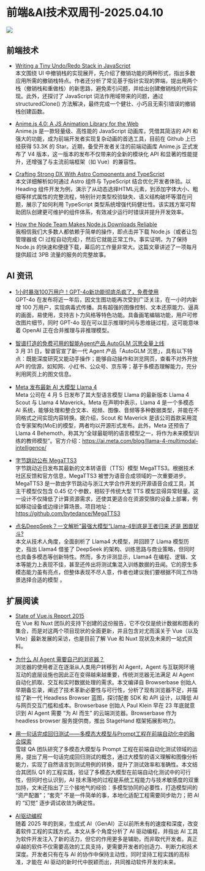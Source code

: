 # 前端&AI技术双周刊-2025.04.10

![](https://gips1.baidu.com/it/u=1313554009,1261895466&fm=3028&app=3028&f=JPEG&fmt=auto&q=85&size=f2090_896)

## 前端技术
- [Writing a Tiny Undo/Redo Stack in JavaScript](https://blog.julik.nl/2025/03/a-tiny-undo-stack)
<br>本文围绕 UI 中撤销栈的实现展开，先介绍了撤销功能的两种形式，指出多数应用所需的撤销栈特点。作者还分析了常见基于指针实现的弊端，提出用两个栈（撤销栈和重做栈）的新思路，避免索引问题，并给出创建撤销栈的代码实现。此外，还探讨了 JavaScript 词法作用域带来的问题，通过 structuredClone() 方法解决，最终完成一个健壮、小巧且无索引错误的撤销栈创建函数。

- [Anime.js 4.0: A JS Animation Library for the Web](https://ku.baidu-int.com/knowledge/HFVrC7hq1Q/76YVMWYfJM/YTLhlw6TTE/pvIwChd8W2ts_R)
<br>Anime.js 是一款轻量级、高性能的 JavaScript 动画库，凭借其简洁的 API 和强大的功能，成为前端开发者实现复杂动画的首选工具，目前在 Github 上已经获得 53.3K 的 Star。近期，备受开发者关注的前端动画库 Anime.js 正式发布了 V4 版本，这一版本的发布不仅带来的全新的模块化 API 和显著的性能提升，还增强了与主流前端框架（如 Vue）的兼容性。

- [Crafting Strong DX With Astro Components and TypeScript](https://css-tricks.com/crafting-strong-dx-with-astro-components-and-typescript/)
<br>本文详细解析如何通过 Astro 组件与 TypeScript 结合优化开发者体验。以 Heading 组件开发为例，演示了从动态选择HTML元素，到添加字体大小、粗细等样式属性的完整流程，特别针对类型校验缺失、语义结构破坏等潜在问题，展示了如何利用 TypeScript 类型系统增强代码健壮性。该实践方案可帮助团队创建更可维护的组件体系，有效减少运行时错误并提升开发效率。

- [How the Node Team Makes Node.js Downloads Reliable](https://nodejs.org/en/blog/announcements/making-nodejs-downloads-reliable)
<br>我相信我们大多数人都依赖于简单的操作，即点击并下载 Node.js（或者让包管理器或 CI 过程自动完成），然后它就能正常工作。事实证明，为了保持 Node.js 的快速和便捷下载，幕后的工作量非常大。这篇文章讲述了一项每月提供超过 3PB 流量的服务的完整故事。

## AI 资讯
- [1小时暴涨100万用户！GPT-4o新功能彻底杀疯了，免费使用](https://mp.weixin.qq.com/s/yOoEjgm7cOPKdIXlaTa0zw)
<br>GPT-4o 在发布将近一年后，因文生图功能再次受到广泛关注，在一小时内新增 100 万用户，实现病毒式传播。具有超强的图像控制、文本还原能力、逼真的画面，易使用，支持吉卜力风格等特色功能。具备画笔编辑功能，用户可修改图片细节，同时 GPT-4o 现在可以显示推理时间与思维链过程，这可能意味着 OpenAI 正在合并推理与非推理模型。

- [智谱打造的免费可用的智能Agent产品 AutoGLM 沉思全量上线](https://autoglm-research.zhipuai.cn/)
<br>3 月 31 日，智谱官宣了新一代 Agent 产品「AutoGLM 沉思」，具有以下特点：既能深度研究又能动手操作；能够自动操作和浏览网页，查看不对外开放 API 的信源，如知网、小红书、公众号、京东等；基于多模态理解能力，充分利用网页上的图文信息。

- [Meta 发布最新 AI 大模型 Llama 4](https://baijiahao.baidu.com/s?id=1828612614870809121&wfr=spider&for=pc)
<br>Meta 公司在 4 月 5 日发布了其大型语言模型 Llama 的最新版本 Llama 4 Scout 与 Llama 4 Maverick。Meta 在声明中表示，Llama 4 是一个多模态 AI 系统，能够处理和整合文本、视频、图像、音频等多种数据类型，并能在不同格式之间实现内容转换。据介绍，Scout 和 Maverick 是该公司首款采用混合专家架构(MoE)的模型，两者均以开源形式发布。此外，Meta 还预告了 Llama 4 Behemoth，称其为“全球最聪明的语言模型之一，将作为未来模型训练的教师模型”。官方介绍：https://ai.meta.com/blog/llama-4-multimodal-intelligence/

- [字节跳动公布 MegaTTS3](https://www.163.com/dy/article/JS7T7S6905566WT8.html)
<br>字节跳动近日发布其最新的文本转语音（TTS）模型 MegaTTS3。根据技术社区反馈和官方信息，MegaTTS3 被誉为语音合成领域的一次重要进步。MegaTTS3 是一款由字节跳动与浙江大学合作开发的开源语音合成工具，其主干模型仅包含 0.45 亿个参数，相较于传统大型 TTS 模型显得异常轻量。这一设计不仅降低了计算资源需求，还使其更适合在资源受限的设备上部署，例如移动设备或边缘计算场景。项目地址：https://github.com/bytedance/MegaTTS3

- [点名DeepSeek？一文解析”最强大模型“Llama-4到底是王者归来 还是 困兽犹斗?](https://juejin.cn/post/7490686860089917476)
<br>本文从技术人角度，全面剖析了 Llama4 大模型，并回顾了 Llama 模型历史，指出 Llama4 借鉴了 DeepSeek 的架构、训练思路与商业策略，但同时也具备多模态等创新特性。然而，多方评测显示，Llama4 在编程、逻辑、文本等能力上表现不佳，甚至还传出将测试集混入训练数据的丑闻。它的原生多模态能力虽有亮点，但整体表现不尽人意，作者也建议我们要根据不同工作场景选择合适的模型 。

## 扩展阅读
- [State of Vue.js Report 2015](https://www.monterail.com/stateofvue)
<br>在 Vue 和 Nuxt 团队的支持下创建的这份报告，它不仅仅是统计数据和图表的集合，而是对这两个项目现状的全面更新，并且包含对尤雨溪关于 Vue（以及 Vite）最新发展的采访，也是目前了解 Vue 和 Nuxt 现状及未来的一站式资料。

- [为什么 AI Agent 需要自己的浏览器？](https://mp.weixin.qq.com/s/n0XrUIefTRSZpndtvuSdXA)
<br>浏览器的使用者正在逐渐从人类用户转移到 AI Agent，Agent 与互联网环境互动的底层设施也因此正在变得越来越重要，传统浏览器无法满足 AI Agent 自动化抓取、交互和实时数据处理的需求。本文编译自 Browserbase 创始人早期备忘录，阐述了技术革新必要性与可行性，分析了现有浏览器不足，并描绘了新一代 Headless Browser 蓝图，探讨配套 SDK 和 API 设计，以降低 AI 与网页交互门槛和成本。Browserbase 创始人 Paul Klein 早在 23 年底就意识到 AI Agent 需要 “为 AI 而生” 的云端浏览器。Browserbase 作为 headless browser 服务提供商，推出 StageHand 框架拓展影响力。

- [用一句话完成回归测试——多模态大模型与Prompt工程在前端自动化中的融合探索](https://mp.weixin.qq.com/s/Pmwq4mtD42II9dGlHfMhmw)
<br>雪球 QA 团队研究了多模态大模型与 Prompt 工程在前端自动化测试领域的运用，提出了用一句话完成回归测试的概念，通过大模型的语义理解和图像分析能力，实现了自然语言到测试用例的转换，提升了测试效率和准确性。本文结合其团队 Q1 的工程实践，验证了多模态大模型在前端自动化测试中的可行性，但同时也认识到，AI 技术落地的过程是系统工程能力与技术敏感度的双重加持，文末还指出了三个接地气的经验：多模型协同的必要性，打造模型间的 “资产配置”；“套壳” 不是一件简单的事，本地化适配工程需要同步助力；把 AI 的 “幻觉” 逐步调试收敛为确定性。

- [AI驱动编程](https://mp.weixin.qq.com/s/I1wez7lQ8dtKz8fNJxsmLg)
<br>随着 2025 年的到来，生成式 AI（GenAI）正以前所未有的速度和深度，改变着软件工程的实践方式。本文从多个角度分析了 AI 驱动编程，并指出 AI 工具为软件开发注入了新的活力，但它的作用更多是辅助，而非取代开发者。真正卓越的软件不仅需要高效的工具支持，更需要开发者的创造力、判断力和技术深度。开发者只有在与 AI 的协作中保持主动性，同时坚持工程实践的高标准，才能在 AI 驱动的新时代中脱颖而出，共同推动软件开发的未来。
